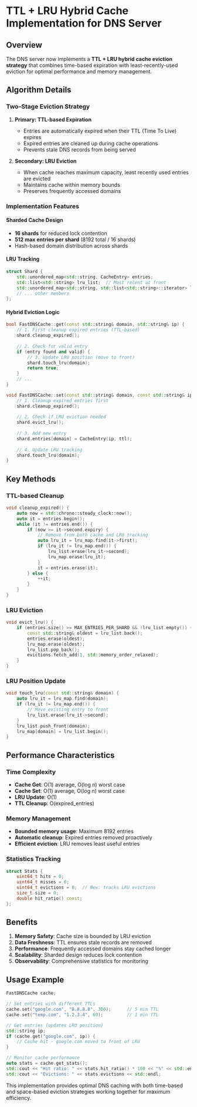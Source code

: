# TTL + LRU Hybrid Cache Implementation for DNS Server

## Overview
The DNS server now implements a **TTL + LRU hybrid cache eviction strategy** that combines time-based expiration with least-recently-used eviction for optimal performance and memory management.

## Algorithm Details

### Two-Stage Eviction Strategy

1. **Primary: TTL-based Expiration**
   - Entries are automatically expired when their TTL (Time To Live) expires
   - Expired entries are cleaned up during cache operations
   - Prevents stale DNS records from being served

2. **Secondary: LRU Eviction**
   - When cache reaches maximum capacity, least recently used entries are evicted
   - Maintains cache within memory bounds
   - Preserves frequently accessed domains

### Implementation Features

#### Sharded Cache Design
- **16 shards** for reduced lock contention
- **512 max entries per shard** (8192 total / 16 shards)
- Hash-based domain distribution across shards

#### LRU Tracking
```cpp
struct Shard {
    std::unordered_map<std::string, CacheEntry> entries;
    std::list<std::string> lru_list;  // Most recent at front
    std::unordered_map<std::string, std::list<std::string>::iterator> lru_map;  // O(1) access
    // ... other members
};
```

#### Hybrid Eviction Logic
```cpp
bool FastDNSCache::get(const std::string& domain, std::string& ip) {
    // 1. First cleanup expired entries (TTL-based)
    shard.cleanup_expired();
    
    // 2. Check for valid entry
    if (entry found and valid) {
        // 3. Update LRU position (move to front)
        shard.touch_lru(domain);
        return true;
    }
    // ...
}

void FastDNSCache::set(const std::string& domain, const std::string& ip, uint32_t ttl) {
    // 1. Cleanup expired entries first
    shard.cleanup_expired();
    
    // 2. Check if LRU eviction needed
    shard.evict_lru();
    
    // 3. Add new entry
    shard.entries[domain] = CacheEntry(ip, ttl);
    
    // 4. Update LRU tracking
    shard.touch_lru(domain);
}
```

## Key Methods

### TTL-based Cleanup
```cpp
void cleanup_expired() {
    auto now = std::chrono::steady_clock::now();
    auto it = entries.begin();
    while (it != entries.end()) {
        if (now >= it->second.expiry) {
            // Remove from both cache and LRU tracking
            auto lru_it = lru_map.find(it->first);
            if (lru_it != lru_map.end()) {
                lru_list.erase(lru_it->second);
                lru_map.erase(lru_it);
            }
            it = entries.erase(it);
        } else {
            ++it;
        }
    }
}
```

### LRU Eviction
```cpp
void evict_lru() {
    if (entries.size() >= MAX_ENTRIES_PER_SHARD && !lru_list.empty()) {
        const std::string& oldest = lru_list.back();
        entries.erase(oldest);
        lru_map.erase(oldest);
        lru_list.pop_back();
        evictions.fetch_add(1, std::memory_order_relaxed);
    }
}
```

### LRU Position Update
```cpp
void touch_lru(const std::string& domain) {
    auto lru_it = lru_map.find(domain);
    if (lru_it != lru_map.end()) {
        // Move existing entry to front
        lru_list.erase(lru_it->second);
    }
    lru_list.push_front(domain);
    lru_map[domain] = lru_list.begin();
}
```

## Performance Characteristics

### Time Complexity
- **Cache Get**: O(1) average, O(log n) worst case
- **Cache Set**: O(1) average, O(log n) worst case  
- **LRU Update**: O(1)
- **TTL Cleanup**: O(expired_entries)

### Memory Management
- **Bounded memory usage**: Maximum 8192 entries
- **Automatic cleanup**: Expired entries removed proactively
- **Efficient eviction**: LRU removes least useful entries

### Statistics Tracking
```cpp
struct Stats {
    uint64_t hits = 0;
    uint64_t misses = 0;
    uint64_t evictions = 0;  // New: tracks LRU evictions
    size_t size = 0;
    double hit_ratio() const;
};
```

## Benefits

1. **Memory Safety**: Cache size is bounded by LRU eviction
2. **Data Freshness**: TTL ensures stale records are removed
3. **Performance**: Frequently accessed domains stay cached longer
4. **Scalability**: Sharded design reduces lock contention
5. **Observability**: Comprehensive statistics for monitoring

## Usage Example

```cpp
FastDNSCache cache;

// Set entries with different TTLs
cache.set("google.com", "8.8.8.8", 300);      // 5 min TTL
cache.set("temp.com", "1.2.3.4", 60);         // 1 min TTL

// Get entries (updates LRU position)
std::string ip;
if (cache.get("google.com", ip)) {
    // Cache hit - google.com moved to front of LRU
}

// Monitor cache performance
auto stats = cache.get_stats();
std::cout << "Hit ratio: " << stats.hit_ratio() * 100 << "%" << std::endl;
std::cout << "Evictions: " << stats.evictions << std::endl;
```

This implementation provides optimal DNS caching with both time-based and space-based eviction strategies working together for maximum efficiency.
